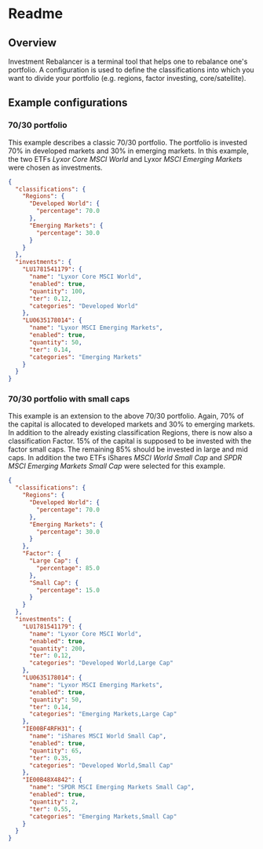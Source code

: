 # Readme
## Overview
Investment Rebalancer is a terminal tool that helps one to rebalance one's portfolio. A configuration is used to define the classifications into which you want to divide your portfolio (e.g. regions, factor investing, core/satellite).

## Example configurations
### 70/30 portfolio
This example describes a classic 70/30 portfolio. The portfolio is invested 70% in developed markets and 30% in emerging markets.
In this example, the two ETFs *Lyxor Core MSCI World* and Lyxor *MSCI Emerging Markets* were chosen as investments.
```json
{
  "classifications": {
    "Regions": {
      "Developed World": {
        "percentage": 70.0
      },
      "Emerging Markets": {
        "percentage": 30.0
      }
    }
  },
  "investments": {
    "LU1781541179": {
      "name": "Lyxor Core MSCI World",
      "enabled": true,
      "quantity": 100,
      "ter": 0.12,
      "categories": "Developed World"
    },
    "LU0635178014": {
      "name": "Lyxor MSCI Emerging Markets",
      "enabled": true,
      "quantity": 50,
      "ter": 0.14,
      "categories": "Emerging Markets"
    }
  }
}
```

### 70/30 portfolio with small caps
This example is an extension to the above 70/30 portfolio. Again, 70% of the capital is allocated to developed markets and 30% to emerging markets. In addition to the already existing classification Regions, there is now also a classification Factor.  15% of the capital is supposed to be invested with the factor small caps. The remaining 85% should be invested in large and mid caps.
In addition the two ETFs iShares *MSCI World Small Cap* and *SPDR MSCI Emerging Markets Small Cap* were selected for this example.
```json
{
  "classifications": {
    "Regions": {
      "Developed World": {
        "percentage": 70.0
      },
      "Emerging Markets": {
        "percentage": 30.0
      }
    },
    "Factor": {
      "Large Cap": {
        "percentage": 85.0
      },
      "Small Cap": {
        "percentage": 15.0
      }
    }
  },
  "investments": {
    "LU1781541179": {
      "name": "Lyxor Core MSCI World",
      "enabled": true,
      "quantity": 200,
      "ter": 0.12,
      "categories": "Developed World,Large Cap"
    },
    "LU0635178014": {
      "name": "Lyxor MSCI Emerging Markets",
      "enabled": true,
      "quantity": 50,
      "ter": 0.14,
      "categories": "Emerging Markets,Large Cap"
    },
    "IE00BF4RFH31": {
      "name": "iShares MSCI World Small Cap",
      "enabled": true,
      "quantity": 65,
      "ter": 0.35,
      "categories": "Developed World,Small Cap"
    },
    "IE00B48X4842": {
      "name": "SPDR MSCI Emerging Markets Small Cap",
      "enabled": true,
      "quantity": 2,
      "ter": 0.55,
      "categories": "Emerging Markets,Small Cap"
    }
  }
}
```
